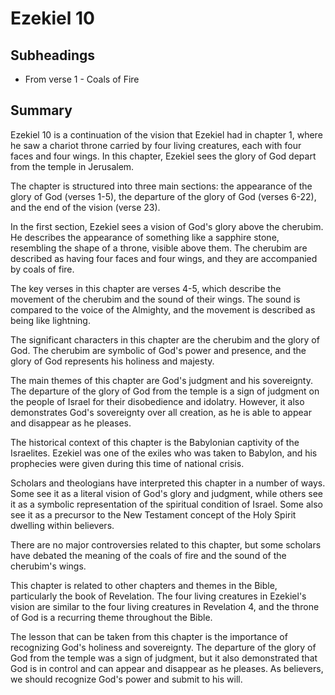 # Ezekiel 10

## Subheadings

* From verse 1 - Coals of Fire

## Summary

Ezekiel 10 is a continuation of the vision that Ezekiel had in chapter 1, where he saw a chariot throne carried by four living creatures, each with four faces and four wings. In this chapter, Ezekiel sees the glory of God depart from the temple in Jerusalem.

The chapter is structured into three main sections: the appearance of the glory of God (verses 1-5), the departure of the glory of God (verses 6-22), and the end of the vision (verse 23).

In the first section, Ezekiel sees a vision of God's glory above the cherubim. He describes the appearance of something like a sapphire stone, resembling the shape of a throne, visible above them. The cherubim are described as having four faces and four wings, and they are accompanied by coals of fire.

The key verses in this chapter are verses 4-5, which describe the movement of the cherubim and the sound of their wings. The sound is compared to the voice of the Almighty, and the movement is described as being like lightning.

The significant characters in this chapter are the cherubim and the glory of God. The cherubim are symbolic of God's power and presence, and the glory of God represents his holiness and majesty.

The main themes of this chapter are God's judgment and his sovereignty. The departure of the glory of God from the temple is a sign of judgment on the people of Israel for their disobedience and idolatry. However, it also demonstrates God's sovereignty over all creation, as he is able to appear and disappear as he pleases.

The historical context of this chapter is the Babylonian captivity of the Israelites. Ezekiel was one of the exiles who was taken to Babylon, and his prophecies were given during this time of national crisis.

Scholars and theologians have interpreted this chapter in a number of ways. Some see it as a literal vision of God's glory and judgment, while others see it as a symbolic representation of the spiritual condition of Israel. Some also see it as a precursor to the New Testament concept of the Holy Spirit dwelling within believers.

There are no major controversies related to this chapter, but some scholars have debated the meaning of the coals of fire and the sound of the cherubim's wings.

This chapter is related to other chapters and themes in the Bible, particularly the book of Revelation. The four living creatures in Ezekiel's vision are similar to the four living creatures in Revelation 4, and the throne of God is a recurring theme throughout the Bible.

The lesson that can be taken from this chapter is the importance of recognizing God's holiness and sovereignty. The departure of the glory of God from the temple was a sign of judgment, but it also demonstrated that God is in control and can appear and disappear as he pleases. As believers, we should recognize God's power and submit to his will.
